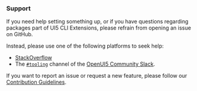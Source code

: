 ### Support

If you need help setting something up, or if you have questions regarding packages part of UI5 CLI Extensions, please refrain from opening an issue on GitHub.

Instead, please use one of the following platforms to seek help:

* [StackOverflow](http://stackoverflow.com/questions/tagged/ui5-cli)
* The [`#tooling`](https://openui5.slack.com/archives/C0A7QFN6B) channel of the [OpenUI5 Community Slack](https://join.slack.com/t/openui5/shared_invite/zt-1q128gn3p-JeZTi9XCpPxW8kBohSgqnw).

If you want to report an issue or request a new feature, please follow our [Contribution Guidelines](https://github.com/UI5/cli-extensions/blob/main/CONTRIBUTING.md#-feature-requests).
